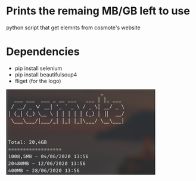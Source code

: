 # Prints the remaing MB/GB left to use
python script that get elemnts from cosmote's website

# Dependencies
- pip install selenium
- pip install beautifulsoup4
- fliget (for the logo)

![screenshot](https://github.com/johnstef99/random_scripts/blob/master/cosmote/mb_left/screenshot.png?raw=true)
